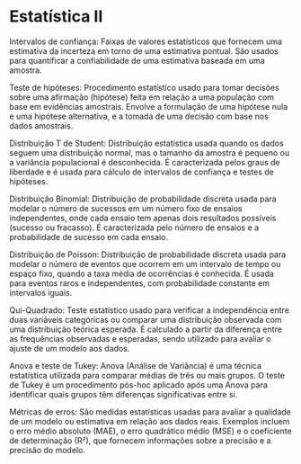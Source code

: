 # Estatística II
Intervalos de confiança: Faixas de valores estatísticos que fornecem uma estimativa da incerteza em torno de uma estimativa pontual. São usados para quantificar a confiabilidade de uma estimativa baseada em uma amostra.

Teste de hipóteses: Procedimento estatístico usado para tomar decisões sobre uma afirmação (hipótese) feita em relação a uma população com base em evidências amostrais. Envolve a formulação de uma hipótese nula e uma hipótese alternativa, e a tomada de uma decisão com base nos dados amostrais.

Distribuição T de Student: Distribuição estatística usada quando os dados seguem uma distribuição normal, mas o tamanho da amostra é pequeno ou a variância populacional é desconhecida. É caracterizada pelos graus de liberdade e é usada para cálculo de intervalos de confiança e testes de hipóteses.

Distribuição Binomial: Distribuição de probabilidade discreta usada para modelar o número de sucessos em um número fixo de ensaios independentes, onde cada ensaio tem apenas dois resultados possíveis (sucesso ou fracasso). É caracterizada pelo número de ensaios e a probabilidade de sucesso em cada ensaio.

Distribuição de Poisson: Distribuição de probabilidade discreta usada para modelar o número de eventos que ocorrem em um intervalo de tempo ou espaço fixo, quando a taxa média de ocorrências é conhecida. É usada para eventos raros e independentes, com probabilidade constante em intervalos iguais.

Qui-Quadrado: Teste estatístico usado para verificar a independência entre duas variáveis categóricas ou comparar uma distribuição observada com uma distribuição teórica esperada. É calculado a partir da diferença entre as frequências observadas e esperadas, sendo utilizado para avaliar o ajuste de um modelo aos dados.

Anova e teste de Tukey: Anova (Análise de Variância) é uma técnica estatística utilizada para comparar médias de três ou mais grupos. O teste de Tukey é um procedimento pós-hoc aplicado após uma Anova para identificar quais grupos têm diferenças significativas entre si.

Métricas de erros: São medidas estatísticas usadas para avaliar a qualidade de um modelo ou estimativa em relação aos dados reais. Exemplos incluem o erro médio absoluto (MAE), o erro quadrático médio (MSE) e o coeficiente de determinação (R²), que fornecem informações sobre a precisão e a precisão do modelo.

